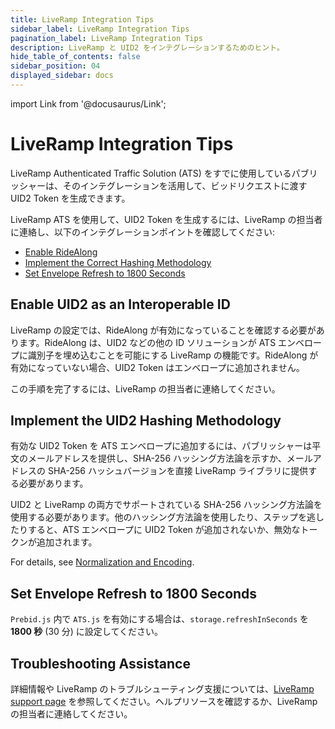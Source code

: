 ```yaml
---
title: LiveRamp Integration Tips
sidebar_label: LiveRamp Integration Tips
pagination_label: LiveRamp Integration Tips
description: LiveRamp と UID2 をインテグレーションするためのヒント。 
hide_table_of_contents: false
sidebar_position: 04
displayed_sidebar: docs
---
```


import Link from '@docusaurus/Link';

# LiveRamp Integration Tips

LiveRamp Authenticated Traffic Solution (ATS) をすでに使用しているパブリッシャーは、そのインテグレーションを活用して、ビッドリクエストに渡す UID2 Token を生成できます。

LiveRamp ATS を使用して、UID2 Token を生成するには、LiveRamp の担当者に連絡し、以下のインテグレーションポイントを確認してください:

- [Enable RideAlong](#enable-uid2-as-an-interoperable-id)
- [Implement the Correct Hashing Methodology](#implement-the-uid2-hashing-methodology)
- [Set Envelope Refresh to 1800 Seconds](#set-envelope-refresh-to-1800-seconds)

## Enable UID2 as an Interoperable ID

LiveRamp の設定では、RideAlong が有効になっていることを確認する必要があります。RideAlong は、UID2 などの他の ID ソリューションが ATS エンベロープに識別子を埋め込むことを可能にする LiveRamp の機能です。RideAlong が有効になっていない場合、UID2 Token はエンベロープに追加されません。

この手順を完了するには、LiveRamp の担当者に連絡してください。

## Implement the UID2 Hashing Methodology

有効な UID2 Token を ATS エンベロープに追加するには、パブリッシャーは平文のメールアドレスを提供し、SHA-256 ハッシング方法論を示すか、メールアドレスの SHA-256 ハッシュバージョンを直接 LiveRamp ライブラリに提供する必要があります。

UID2 と LiveRamp の両方でサポートされている SHA-256 ハッシング方法論を使用する必要があります。他のハッシング方法論を使用したり、ステップを逃したりすると、ATS エンベロープに UID2 Token が追加されないか、無効なトークンが追加されます。

For details, see [Normalization and Encoding](../getting-started/gs-normalization-encoding.md).

## Set Envelope Refresh to 1800 Seconds

`Prebid.js` 内で `ATS.js` を有効にする場合は、`storage.refreshInSeconds` を **1800 秒** (30 分) に設定してください。

## Troubleshooting Assistance

詳細情報や LiveRamp のトラブルシューティング支援については、[LiveRamp support page](https://docs.liveramp.com/connect/en/support.html) を参照してください。ヘルプリソースを確認するか、LiveRamp の担当者に連絡してください。

